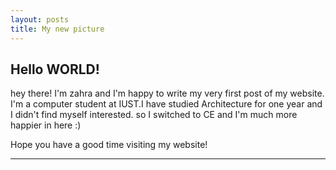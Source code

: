 ```yaml
---
layout: posts
title: My new picture
---
```


## Hello WORLD!

hey there!
I'm zahra and I'm happy to write my very first post of my website.
I'm a computer student at IUST.I have studied Architecture for one year and I didn't find myself interested.
so I switched to CE and I'm much more happier in here :)


Hope you have a good time visiting my website!





---
